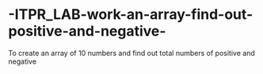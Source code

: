 # -ITPR_LAB-work-an-array-find-out-positive-and-negative-
 To create an array of 10 numbers and find out total  numbers  of positive and negative 
